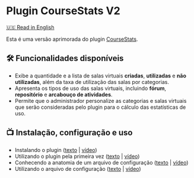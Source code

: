 # Plugin CourseStats V2
 [🇺🇸 Read in English](README.md)

Esta é uma versão aprimorada do plugin [CourseStats](https://github.com/dired-ufla/coursestats). 

## :hammer_and_wrench: Funcionalidades disponíveis 
* Exibe a quantidade e a lista de salas virtuais **criadas**, **utilizadas** e **não utilizadas**, além da taxa de utilização das salas por categorias.
* Apresenta os tipos de uso das salas virtuais, incluindo **fórum**, **repositório** e **arcabouço de atividades**.
* Permite que o administrador personalize as categorias e salas virtuais que serão consideradas pelo plugin para o cálculo das estatísticas de uso.

## :tv: Instalação, configuração e uso

* Instalando o plugin ([texto](tutorial/install.pt-BR.md) | [vídeo](https://www.youtube.com/watch?v=qLNvJU4EPpQ))
* Utilizando o plugin pela primeira vez ([texto](tutorial/first_usage.pt-BR.md) | [vídeo](https://www.youtube.com/watch?v=98T4p3GH8F8))
* Conhecendo a anatomia de um arquivo de configuração ([texto](tutorial/config_file_explanation.md) | [vídeo](https://www.youtube.com/watch?v=b8SyizBfEIs))
* Utilizando o arquivo de configuração ([texto](tutorial/config_file_usage.md) | [vídeo](https://www.youtube.com/watch?v=db7qCcLRKmI))
